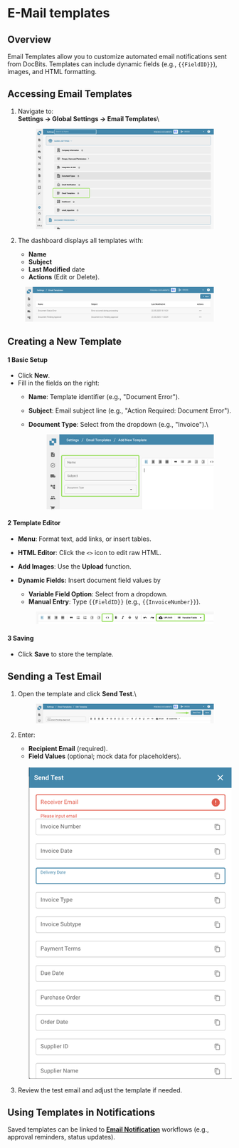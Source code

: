 # E-Mail templates

## **Overview**

Email Templates allow you to customize automated email notifications sent from DocBits. Templates can include dynamic fields (e.g., `{{FieldID}}`), images, and HTML formatting.

## **Accessing Email Templates**

1.  Navigate to:\
    **Settings → Global Settings → Email Templates**\


    <figure><img src="../../../.gitbook/assets/image (13).png" alt=""><figcaption></figcaption></figure>
2. The dashboard displays all templates with:
   * **Name**
   * **Subject**
   * **Last Modified** date
   * **Actions** (Edit or Delete).

<figure><img src="../../../.gitbook/assets/image (1) (1) (1).png" alt=""><figcaption></figcaption></figure>

## **Creating a New Template**

#### **1 Basic Setup**

* Click **New**.
* Fill in the fields on the right:
  * **Name**: Template identifier (e.g., "Document Error").
  * **Subject**: Email subject line (e.g., "Action Required: Document Error").
  *   **Document Type**: Select from the dropdown (e.g., "Invoice").\


      <div align="center"><figure><img src="../../../.gitbook/assets/image (2) (1) (1).png" alt=""><figcaption></figcaption></figure></div>

#### **2 Template Editor**

* **Menu**: Format text, add links, or insert tables.
* **HTML Editor**: Click the `<>` icon to edit raw HTML.
* **Add Images**: Use the **Upload** function.
*   **Dynamic Fields:** Insert document field values by

    * **Variable Field Option**: Select from a dropdown.
    * **Manual Entry**: Type `{{FieldID}}` (e.g., `{{InvoiceNumber}}`).

    <figure><img src="../../../.gitbook/assets/image (4) (1).png" alt=""><figcaption></figcaption></figure>

#### **3 Saving**

* Click **Save** to store the template.

## **Sending a Test Email**

1.  Open the template and click **Send Test**.\


    <figure><img src="../../../.gitbook/assets/image (5) (1).png" alt=""><figcaption></figcaption></figure>
2. Enter:
   * **Recipient Email** (required).
   * **Field Values** (optional; mock data for placeholders).\
     \
     ![](<../../../.gitbook/assets/image (6) (1).png>)
3. Review the test email and adjust the template if needed.

## **Using Templates in Notifications**

Saved templates can be linked to [**Email Notification**](email-notification/) workflows (e.g., approval reminders, status updates).
